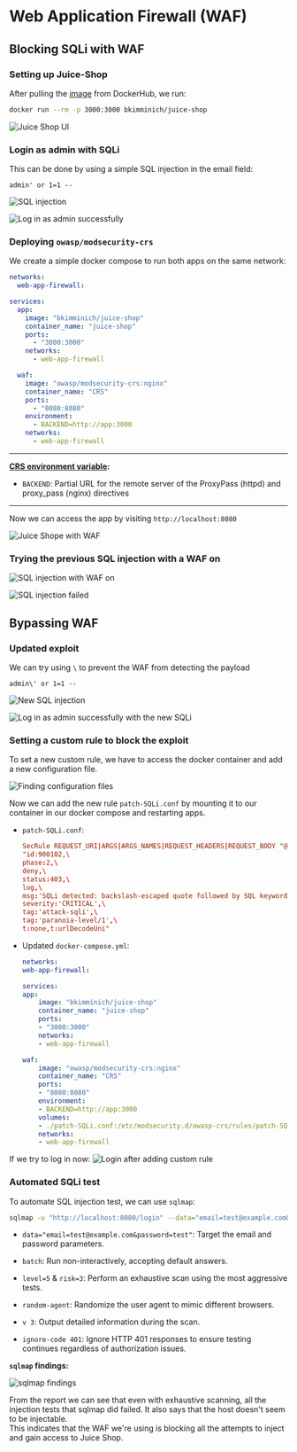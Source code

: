 # Web Application Firewall (WAF)

## Blocking SQLi with WAF

### Setting up Juice-Shop

After pulling the [image](https://hub.docker.com/r/bkimminich/juice-shop) from DockerHub, we run:

```bash
docker run --rm -p 3000:3000 bkimminich/juice-shop
```

![Juice Shop UI](src/juiceshope.png)

### Login as admin with SQLi

This can be done by using a simple SQL injection in the email field:

```
admin' or 1=1 --
```

![SQL injection](src/SQLi.png)

![Log in as admin successfully](src/injection-success.png)

### Deploying `owasp/modsecurity-crs`

We create a simple docker compose to run both apps on the same network:
```yaml
networks:
  web-app-firewall:

services:
  app:
    image: "bkimminich/juice-shop"
    container_name: "juice-shop"
    ports:
      - "3000:3000"
    networks:
      - web-app-firewall

  waf:
    image: "owasp/modsecurity-crs:nginx"
    container_name: "CRS"
    ports:
      - "8080:8080"
    environment:
      - BACKEND=http://app:3000
    networks:
      - web-app-firewall
```
___
**[CRS environment variable](https://github.com/coreruleset/modsecurity-crs-docker/blob/main/README.md#common-env-variables):**
- `BACKEND`: Partial URL for the remote server of the ProxyPass (httpd) and proxy_pass (nginx) directives
___

Now we can access the app by visiting `http://localhost:8080`

![Juice Shope with WAF](src/juiceshop-with-waf.png)

### Trying the previous SQL injection with a WAF on

![SQL injection with WAF on](src/SQLi-with-waf.png)

![SQL injection failed](src/SQLi-failed.png)

## Bypassing WAF

### Updated exploit

We can try using `\` to prevent the WAF from detecting the payload

```
admin\' or 1=1 --
```

![New SQL injection](src/new-SQLi.png)

![Log in as admin successfully with the new SQLi](src/new-SQLi-success.png)

### Setting a custom rule to block the exploit

To set a new custom rule, we have to access the docker container and add a new configuration file.

![Finding configuration files](src/finding-config-files.png)

Now we can add the new rule `patch-SQLi.conf` by mounting it to our container in our docker compose and restarting apps.

- `patch-SQLi.conf`:
    ```conf
    SecRule REQUEST_URI|ARGS|ARGS_NAMES|REQUEST_HEADERS|REQUEST_BODY "@rx (?i:(\\\\'|%5[cC]%27)\s*(or|and|union|select|insert|group|having|benchmark|sleep)\b)" \
    "id:900102,\
    phase:2,\
    deny,\
    status:403,\
    log,\
    msg:'SQLi detected: backslash-escaped quote followed by SQL keyword',\
    severity:'CRITICAL',\
    tag:'attack-sqli',\
    tag:'paranoia-level/1',\
    t:none,t:urlDecodeUni"
    ```

- Updated `docker-compose.yml`:
    ```yaml
    networks:
    web-app-firewall:

    services:
    app:
        image: "bkimminich/juice-shop"
        container_name: "juice-shop"
        ports:
        - "3000:3000"
        networks:
        - web-app-firewall

    waf:
        image: "owasp/modsecurity-crs:nginx"
        container_name: "CRS"
        ports:
        - "8080:8080"
        environment:
        - BACKEND=http://app:3000
        volumes:
        - ./patch-SQLi.conf:/etc/modsecurity.d/owasp-crs/rules/patch-SQLi.conf
        networks:
        - web-app-firewall
    ```

If we try to log in now:
![Login after adding custom rule](src/login-with-new-rule.png)

### Automated SQLi test

To automate SQL injection test, we can use `sqlmap`:

```bash
sqlmap -u "http://localhost:8080/login" --data="email=test@example.com&password=test" --batch --level=5 --risk=3 --random-agent -v 3 --ignore-code 401
```
- `data="email=test@example.com&password=test"`: Target the email and password parameters.

- `batch`: Run non-interactively, accepting default answers.

- `level=5` & `risk=3`: Perform an exhaustive scan using the most aggressive tests.

- `random-agent`: Randomize the user agent to mimic different browsers.

- `v 3`: Output detailed information during the scan.

- `ignore-code 401`: Ignore HTTP 401 responses to ensure testing continues regardless of authorization issues.

**`sqlmap` findings:**

![sqlmap findings](src/sqlmap-findings.png)

From the report we can see that even with exhaustive scanning, all the injection tests that sqlmap did failed. It also says that the host doesn't seem to be injectable.\
This indicates that the WAF we're using is blocking all the attempts to inject and gain access to Juice Shop.